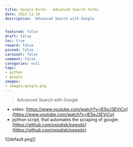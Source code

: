 ```yaml
---
title: Google Dorks - Advanced Search Terms
date: 2022-11-18
description: 'Advanced Search with Google

  '
featured: false
draft: false
toc: true
reward: false
pinned: false
carousel: false
comment: false
categories: null
tags:
- python
- google
images:
- images/google.png
---
```


> Advanced Search with Google

- video: [https://www.youtube.com/watch?v=lESeJ3EViCo](https://www.youtube.com/watch?v=lESeJ3EViCo)
- python script, that automates the scraping of google: [https://github.com/opsdisk/pagodo](https://github.com/opsdisk/pagodo)

![[default.png]]